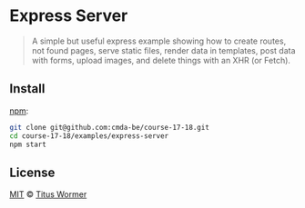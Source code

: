 # Express Server

> A simple but useful express example showing how to create routes, not found
> pages, serve static files, render data in templates, post data with forms,
> upload images, and delete things with an XHR (or Fetch).

## Install

[npm][]:

```bash
git clone git@github.com:cmda-be/course-17-18.git
cd course-17-18/examples/express-server
npm start
```

<!--
## Changes
-->

## License

[MIT][] © [Titus Wormer][author]

[npm]: https://docs.npmjs.com/cli/install

[mit]: ../../license

[author]: http://wooorm.com
